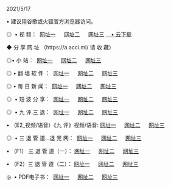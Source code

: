 <p>2021/5/17
<p>• 建议用谷歌或火狐官方浏览器访问。
<p>◎  • 视 频： 
<a href="http://gba.shirokuriwaki.com/" target="_blank">网址一</a> 　 
<a href="http://gcl.shirokuriwaki.com/" target="_blank">网址二</a> 　 
<a href="http://gcl.shirokuriwaki.com/b.html" target="_blank">网址三</a>
<a href="https://yadi.sk/d/d0sUeAOpal3njw" target="_blank">　• 云下载 </a></p>
<p>◆ 分 享 网 址 <a href="http://gac.shirokuriwaki.com/a.html"></a>（https://a.acci.ml/ 请 收 藏） </p>

<p>◎•  小 站：  
<a href="http://gba.shirokuriwaki.com/f.html" target="_blank">网址一</a> 　 
<a href="http://gcl.shirokuriwaki.com/h.html" target="_blank">网址二</a> 　 
<a href="http://gcl.shirokuriwaki.com/k/" target="_blank">网址三</a></p><p>

<p>◎  • 翻 墙 软 件 ：  
<a href="http://gba.shirokuriwaki.com/ff/" target="_blank">网址一</a> 　 
<a href="http://gcl.shirokuriwaki.com/s/read/a1_nd.html" target="_blank">网址二</a> 　 
<a href="http://gcl.shirokuriwaki.com/ff/index.html" target="_blank">网址三</a></p>
<p>◎  • 每 日 新 闻：  
<a href="http://gba.shirokuriwaki.com/day/" target="_blank">网址一</a> 　 
<a href="http://gcl.shirokuriwaki.com/day/" target="_blank">网址二</a> 　 
<a href="http://gcl.shirokuriwaki.com/day/index.html" target="_blank">网址三</a></p>
<p>◎   • 短 波 分 享：  
<a href="http://gba.shirokuriwaki.com/h/" target="_blank">网址一</a> 　 
<a href="http://gcl.shirokuriwaki.com/h/" target="_blank">网址二</a> 　 
<a href="http://gcl.shirokuriwaki.com/h/index.html" target="_blank">网址三</a></p>
<p>◎   • 九 评.三 退：  
<a href="http://gba.shirokuriwaki.com/t/" target="_blank">网址一</a> 　 
<a href="http://gcl.shirokuriwaki.com/v2/index.html" target="_blank">网址二</a> 　 
<a href="http://gcl.shirokuriwaki.com/tt/index.html" target="_blank">网址三</a> 　</p>
<p>  • （E2_视频/语音）《九 评》视频/语音: 
<a href="http://gba.shirokuriwaki.com/7738.html" target="_blank">网址一</a> 　 
<a href="http://gcl.shirokuriwaki.com/7614.html" target="_blank">网址二</a> 　 
<a href="http://gcl.shirokuriwaki.com/7633.html" target="_blank">网址三</a></p>
<p>◎   • 三 退 管 道...退 党 网：  
<a href="http://gba.shirokuriwaki.com/go/td1.html" target="_blank">网址一</a> 　 
<a href="http://gcl.shirokuriwaki.com/go/td2.html" target="_blank">网址二</a> 　 
<a href="http://gcl.shirokuriwaki.com/go/td3.html" target="_blank">网址三</a></p>
<p>  • （F1） 三 退 管 道（一）： 
<a href="http://gba.shirokuriwaki.com/dd/" target="_blank">网址一</a> 　 
<a href="http://gcl.shirokuriwaki.com/s/read/a1_tdx.html" target="_blank">网址二</a> 　 
<a href="http://gcl.shirokuriwaki.com/dd/" target="_blank">网址三</a></p>
<p>  • （F2）三 退 管 道（二）： 
<a href="http://gcl.shirokuriwaki.com/d/" target="_blank">网址一</a> 　 
<a href="http://gba.shirokuriwaki.com/d/index.html" target="_blank">网址二</a> 　 
<a href="http://gcl.shirokuriwaki.com/d/" target="_blank">网址三</a></p>
<p>◎   • PDF电子书：  
<a href="http://gba.shirokuriwaki.com/p/" target="_blank">网址一</a> 　 
<a href="http://gcl.shirokuriwaki.com/p/index.html" target="_blank">网址二</a> 　 
<a href="http://gcl.shirokuriwaki.com/p/" target="_blank">网址三</a></p>
